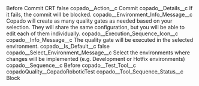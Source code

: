 <?xml version="1.0" encoding="UTF-8"?>
<CustomMetadata xmlns="http://soap.sforce.com/2006/04/metadata" xmlns:xsi="http://www.w3.org/2001/XMLSchema-instance" xmlns:xsd="http://www.w3.org/2001/XMLSchema">
    <label>Before Commit CRT</label>
    <protected>false</protected>
    <values>
        <field>copado__Action__c</field>
        <value xsi:type="xsd:string">Commit</value>
    </values>
    <values>
        <field>copado__Details__c</field>
        <value xsi:type="xsd:string">If it fails, the commit will be blocked.</value>
    </values>
    <values>
        <field>copado__Environment_Info_Message__c</field>
        <value xsi:type="xsd:string">Copado will create as many quality gates as needed based on your selection. They will share the same configuration, but you will be able to edit each of them individually.</value>
    </values>
    <values>
        <field>copado__Execution_Sequence_Icon__c</field>
        <value xsi:nil="true"/>
    </values>
    <values>
        <field>copado__Info_Message__c</field>
        <value xsi:type="xsd:string">The quality gate will be executed in the selected environment.</value>
    </values>
    <values>
        <field>copado__Is_Default__c</field>
        <value xsi:type="xsd:boolean">false</value>
    </values>
    <values>
        <field>copado__Select_Environment_Message__c</field>
        <value xsi:type="xsd:string">Select the environments where changes will be implemented (e.g. Development or Hotfix environments)</value>
    </values>
    <values>
        <field>copado__Sequence__c</field>
        <value xsi:type="xsd:string">Before</value>
    </values>
    <values>
        <field>copado__Test_Tool__c</field>
        <value xsi:type="xsd:string">copadoQuality__CopadoRoboticTest</value>
    </values>
    <values>
        <field>copado__Tool_Sequence_Status__c</field>
        <value xsi:type="xsd:string">Block</value>
    </values>
</CustomMetadata>
